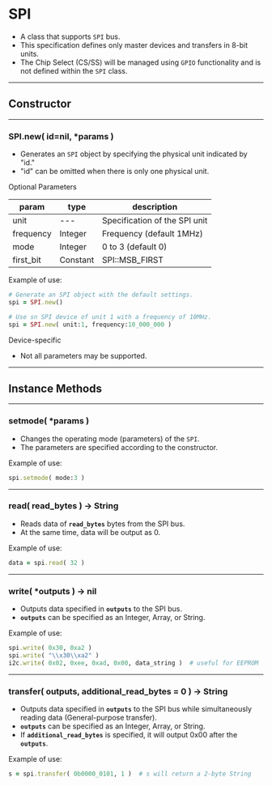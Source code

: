# SPI

- A class that supports `SPI` bus.
- This specification defines only master devices and transfers in 8-bit units.
- The Chip Select (CS/SS) will be managed using `GPIO` functionality and is not defined within the `SPI` class.

---

## **Constructor**

---

### SPI.new( id=nil, *params )

- Generates an `SPI` object by specifying the physical unit indicated by "id."
- "id" can be omitted when there is only one physical unit.

Optional Parameters

| param | type | description |
| --- | --- | --- |
| unit | --- | Specification of the SPI unit |
| frequency | Integer | Frequency (default 1MHz) |
| mode | Integer | 0 to 3 (default 0) |
| first_bit | Constant | SPI::MSB_FIRST | SPI::LSB_FIRST (default MSB_FIRST) |

Example of use:

```ruby
# Generate an SPI object with the default settings.
spi = SPI.new()

# Use sn SPI device of unit 1 with a frequency of 10MHz.
spi = SPI.new( unit:1, frequency:10_000_000 )
```

Device-specific

- Not all parameters may be supported.

---

## **Instance Methods**

---

### setmode( *params )

- Changes the operating mode (parameters) of the `SPI`.
- The parameters are specified according to the constructor.

Example of use:

```ruby
spi.setmode( mode:3 )
```

---

### read( read_bytes ) -> String

- Reads data of **`read_bytes`** bytes from the SPI bus.
- At the same time, data will be output as 0.

Example of use:

```ruby
data = spi.read( 32 )
```

---

### write( *outputs ) -> nil

- Outputs data specified in **`outputs`** to the SPI bus.
- **`outputs`** can be specified as an Integer, Array<Integer>, or String.

Example of use:

```ruby
spi.write( 0x30, 0xa2 )
spi.write( "\\x30\\xa2" )
i2c.write( 0x02, 0xee, 0xad, 0x00, data_string )  # useful for EEPROM
```

---

### transfer( outputs, additional_read_bytes = 0 ) -> String

- Outputs data specified in **`outputs`** to the SPI bus while simultaneously reading data (General-purpose transfer).
- **`outputs`** can be specified as an Integer, Array<Integer>, or String.
- If **`additional_read_bytes`** is specified, it will output 0x00 after the **`outputs`**.

Example of use:

```ruby
s = spi.transfer( 0b0000_0101, 1 )  # s will return a 2-byte String
```

